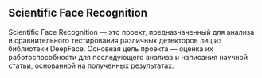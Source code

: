 ## Scientific Face Recognition
Scientific Face Recognition — это проект, предназначенный для анализа и сравнительного тестирования различных детекторов лиц из библиотеки DeepFace. Основная цель проекта — оценка их работоспособности для последующего анализа и написания научной статьи, основанной на полученных результатах.
